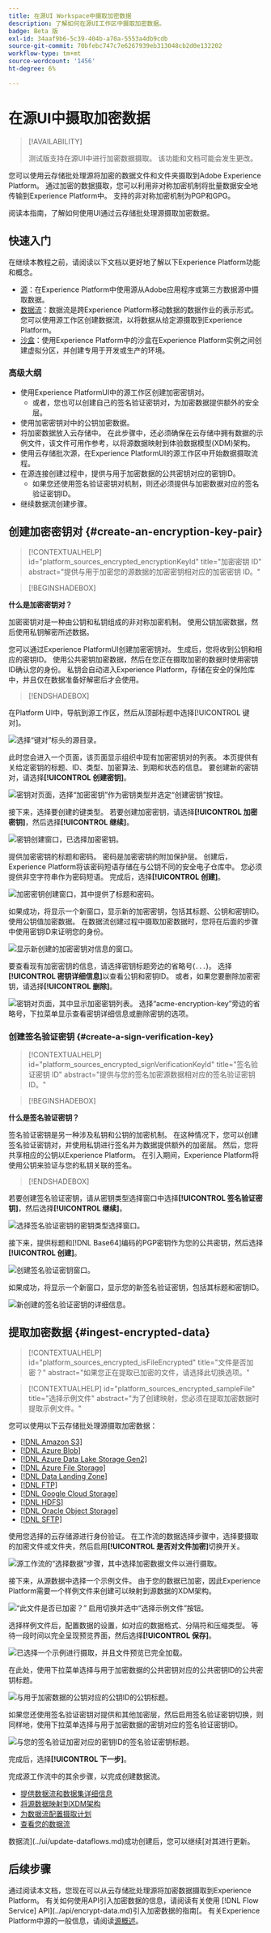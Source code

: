 ```yaml
---
title: 在源UI Workspace中摄取加密数据
description: 了解如何在源UI工作区中摄取加密数据。
badge: Beta 版
exl-id: 34aaf9b6-5c39-404b-a70a-5553a4db9cdb
source-git-commit: 70bfebc747c7e6267939eb313048cb2d0e132202
workflow-type: tm+mt
source-wordcount: '1456'
ht-degree: 6%

---
```


# 在源UI中摄取加密数据

>[!AVAILABILITY]
>
>测试版支持在源UI中进行加密数据摄取。 该功能和文档可能会发生更改。

您可以使用云存储批处理源将加密的数据文件和文件夹摄取到Adobe Experience Platform。 通过加密的数据摄取，您可以利用非对称加密机制将批量数据安全地传输到Experience Platform中。 支持的非对称加密机制为PGP和GPG。

阅读本指南，了解如何使用UI通过云存储批处理源摄取加密数据。

## 快速入门

在继续本教程之前，请阅读以下文档以更好地了解以下Experience Platform功能和概念。

* [源](../../home.md)：在Experience Platform中使用源从Adobe应用程序或第三方数据源中摄取数据。
* [数据流](../../../dataflows/home.md)：数据流是跨Experience Platform移动数据的数据作业的表示形式。 您可以使用源工作区创建数据流，以将数据从给定源摄取到Experience Platform。
* [沙盒](../../../sandboxes/home.md)：使用Experience Platform中的沙盒在Experience Platform实例之间创建虚拟分区，并创建专用于开发或生产的环境。

### 高级大纲

* 使用Experience PlatformUI中的源工作区创建加密密钥对。
   * 或者，您也可以创建自己的签名验证密钥对，为加密数据提供额外的安全层。
* 使用加密密钥对中的公钥加密数据。
* 将加密数据放入云存储中。 在此步骤中，还必须确保在云存储中拥有数据的示例文件，该文件可用作参考，以将源数据映射到体验数据模型(XDM)架构。
* 使用云存储批次源，在Experience PlatformUI的源工作区中开始数据摄取流程。
* 在源连接创建过程中，提供与用于加密数据的公共密钥对应的密钥ID。
   * 如果您还使用签名验证密钥对机制，则还必须提供与加密数据对应的签名验证密钥ID。
* 继续数据流创建步骤。

## 创建加密密钥对 {#create-an-encryption-key-pair}

>[!CONTEXTUALHELP]
>id="platform_sources_encrypted_encryptionKeyId"
>title="加密密钥 ID"
>abstract="提供与用于加密您的源数据的加密密钥相对应的加密密钥 ID。"

>[!BEGINSHADEBOX]

**什么是加密密钥对？**

加密密钥对是一种由公钥和私钥组成的非对称加密机制。 使用公钥加密数据，然后使用私钥解密所述数据。

您可以通过Experience PlatformUI创建加密密钥对。 生成后，您将收到公钥和相应的密钥ID。 使用公共密钥加密数据，然后在您正在摄取加密的数据时使用密钥ID确认您的身份。 私钥会自动进入Experience Platform，存储在安全的保险库中，并且仅在数据准备好解密后才会使用。

>[!ENDSHADEBOX]

在Platform UI中，导航到源工作区，然后从顶部标题中选择[!UICONTROL 键对]。

![选择“键对”标头的源目录。](../../images/tutorials/edi/catalog.png)

此时您会进入一个页面，该页面显示组织中现有加密密钥对的列表。 本页提供有关给定密钥的标题、ID、类型、加密算法、到期和状态的信息。 要创建新的密钥对，请选择&#x200B;**[!UICONTROL 创建密钥]**。

![密钥对页面，选择“加密密钥”作为密钥类型并选定“创建密钥”按钮。](../../images/tutorials/edi/encryption_key_page.png)

接下来，选择要创建的键类型。 若要创建加密密钥，请选择&#x200B;**[!UICONTROL 加密密钥]**，然后选择&#x200B;**[!UICONTROL 继续]**。

![密钥创建窗口，已选择加密密钥。](../../images/tutorials/edi/choose_encryption_key_type.png)

提供加密密钥的标题和密码。 密码是加密密钥的附加保护层。 创建后，Experience Platform将该密码短语存储在与公钥不同的安全电子仓库中。 您必须提供非空字符串作为密码短语。 完成后，选择&#x200B;**[!UICONTROL 创建]**。

![加密密钥创建窗口，其中提供了标题和密码。](../../images/tutorials/edi/create_encryption_key.png)

如果成功，将显示一个新窗口，显示新的加密密钥，包括其标题、公钥和密钥ID。 使用公钥值加密数据。 在数据流创建过程中摄取加密数据时，您将在后面的步骤中使用密钥ID来证明您的身份。

![显示新创建的加密密钥对信息的窗口。](../../images/tutorials/edi/encryption_key_details.png)

要查看现有加密密钥的信息，请选择密钥标题旁边的省略号(`...`)。 选择&#x200B;**[!UICONTROL 密钥详细信息]**&#x200B;以查看公钥和密钥ID。 或者，如果您要删除加密密钥，请选择&#x200B;**[!UICONTROL 删除]**。

![密钥对页面，其中显示加密密钥列表。 选择“acme-encryption-key”旁边的省略号，下拉菜单显示查看密钥详细信息或删除密钥的选项。](../../images/tutorials/edi/configuration_options.png)

### 创建签名验证密钥 {#create-a-sign-verification-key}

>[!CONTEXTUALHELP]
>id="platform_sources_encrypted_signVerificationKeyId"
>title="签名验证密钥 ID"
>abstract="提供与您的签名加密源数据相对应的签名验证密钥 ID。"

>[!BEGINSHADEBOX]

**什么是签名验证密钥？**

签名验证密钥是另一种涉及私钥和公钥的加密机制。 在这种情况下，您可以创建签名验证密钥对，并使用私钥进行签名并为数据提供额外的加密层。 然后，您将共享相应的公钥以Experience Platform。 在引入期间，Experience Platform将使用公钥来验证与您的私钥关联的签名。

>[!ENDSHADEBOX]

若要创建签名验证密钥，请从密钥类型选择窗口中选择&#x200B;**[!UICONTROL 签名验证密钥]**，然后选择&#x200B;**[!UICONTROL 继续]**。

![选择签名验证密钥的密钥类型选择窗口。](../../images/tutorials/edi/choose_sign_verification_key_type.png)

接下来，提供标题和[!DNL Base64]编码的PGP密钥作为您的公共密钥，然后选择&#x200B;**[!UICONTROL 创建]**。

![创建签名验证密钥窗口。](../../images/tutorials/edi/create_sign_verification_key.png)

如果成功，将显示一个新窗口，显示您的新签名验证密钥，包括其标题和密钥ID。

![新创建的签名验证密钥的详细信息。](../../images/tutorials/edi/sign_verification_key_details.png)

## 提取加密数据 {#ingest-encrypted-data}

>[!CONTEXTUALHELP]
>id="platform_sources_encrypted_isFileEncrypted"
>title="文件是否加密？"
>abstract="如果您正在提取已加密的文件，请选择此切换选项。"

>[!CONTEXTUALHELP]
>id="platform_sources_encrypted_sampleFile"
>title="选择示例文件"
>abstract="为了创建映射，您必须在提取加密数据时提取示例文件。"

您可以使用以下云存储批处理源摄取加密数据：

* [[!DNL Amazon S3]](../ui/create/cloud-storage/s3.md)
* [[!DNL Azure Blob]](../ui/create/cloud-storage/blob.md)
* [[!DNL Azure Data Lake Storage Gen2]](../ui/create/cloud-storage/adls-gen2.md)
* [[!DNL Azure File Storage]](../ui/create/cloud-storage/azure-file-storage.md)
* [[!DNL Data Landing Zone]](../ui/create/cloud-storage/data-landing-zone.md)
* [[!DNL FTP]](../ui/create/cloud-storage/ftp.md)
* [[!DNL Google Cloud Storage]](../ui/create/cloud-storage/google-cloud-storage.md)
* [[!DNL HDFS]](../ui/create/cloud-storage/hdfs.md)
* [[!DNL Oracle Object Storage]](../ui/create/cloud-storage/oracle-object-storage.md)
* [[!DNL SFTP]](../ui/create/cloud-storage/sftp.md)

使用您选择的云存储源进行身份验证。 在工作流的数据选择步骤中，选择要摄取的加密文件或文件夹，然后启用&#x200B;**[!UICONTROL 是否对文件加密]**&#x200B;切换开关。

![源工作流的“选择数据”步骤，其中选择加密数据文件以进行摄取。](../../images/tutorials/edi/select_data.png)

接下来，从源数据中选择一个示例文件。 由于您的数据已加密，因此Experience Platform需要一个样例文件来创建可以映射到源数据的XDM架构。

![ “此文件是否已加密？” 启用切换并选中“选择示例文件”按钮。](../../images/tutorials/edi/select_sample_file.png)

选择样例文件后，配置数据的设置，如对应的数据格式、分隔符和压缩类型。 等待一段时间以完全呈现预览界面，然后选择&#x200B;**[!UICONTROL 保存]**。

![已选择一个示例进行摄取，并且文件预览已完全加载。](../../images/tutorials/edi/file_preview.png)

在此处，使用下拉菜单选择与用于加密数据的公共密钥对应的公共密钥ID的公共密钥标题。

![与用于加密数据的公钥对应的公钥ID的公钥标题。](../../images/tutorials/edi/public_key_id.png)

如果您还使用签名验证密钥对提供和其他加密层，然后启用签名验证密钥切换，则同样地，使用下拉菜单选择与用于加密数据的密钥对应的签名验证密钥ID。

![与您的签名验证加密对应的密钥ID的签名验证密钥标题。](../../images/tutorials/edi/custom_key_id.png)

完成后，选择&#x200B;**[!UICONTROL 下一步]**。

完成源工作流中的其余步骤，以完成创建数据流。

* [提供数据流和数据集详细信息](../ui/dataflow/batch/cloud-storage.md#provide-dataflow-details)
* [将源数据映射到XDM架构](../ui/dataflow/batch/cloud-storage.md#map-data-fields-to-an-xdm-schema)
* [为数据流配置摄取计划](../ui/dataflow/batch/cloud-storage.md#schedule-ingestion-runs)
* [查看您的数据流](../ui/dataflow/batch/cloud-storage.md#review-your-dataflow)

数据流](../ui/update-dataflows.md)成功创建后，您可以继续[对其进行更新。

## 后续步骤

通过阅读本文档，您现在可以从云存储批处理源将加密数据摄取到Experience Platform。 有关如何使用API引入加密数据的信息，请阅读有关使用 [!DNL Flow Service] API](../api/encrypt-data.md)引入加密数据的指南[。 有关Experience Platform中源的一般信息，请阅读[源概述](../../home.md)。
